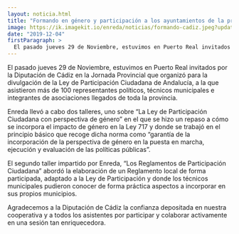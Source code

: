 ```yaml
---
layout: noticia.html
title: "Formando en género y participación a los ayuntamientos de la provincia de Cádiz"
image: https://ik.imagekit.io/enreda/noticias/formando-cadiz.jpeg?updatedAt=1700222410020
date: "2019-12-04"
firstParagraph: >
  El pasado jueves 29 de Noviembre, estuvimos en Puerto Real invitados por la Diputación de Cádiz en la Jornada Provincial que organizó para la divulgación de la Ley de Participación Ciudadana de Andalucía, a la que asistieron más de 100 representantes políticos, técnicos municipales e integrantes de asociaciones llegados de toda la provincia.
---
```


El pasado jueves 29 de Noviembre, estuvimos en Puerto Real invitados por la Diputación de Cádiz en la Jornada Provincial que organizó para la divulgación de la Ley de Participación Ciudadana de Andalucía, a la que asistieron más de 100 representantes políticos, técnicos municipales e integrantes de asociaciones llegados de toda la provincia.

Enreda llevó a cabo dos talleres, uno sobre “La Ley de Participación Ciudadana con perspectiva de género” en el que se hizo un repaso a cómo se incorpora el impacto de género en la Ley 717 y donde se trabajó en el principio básico que recoge dicha norma como “garantía de la incorporación de la perspectiva de género en la puesta en marcha, ejecución y evaluación de las políticas públicas”.

El segundo taller impartido por Enreda,  “Los Reglamentos de Participación Ciudadana” abordó la elaboración de un Reglamento local de forma participada, adaptado a la Ley de Participación y donde los técnicos municipales pudieron conocer de forma práctica aspectos a incorporar en sus propios municipios.

Agradecemos a la Diputación de Cádiz la confianza depositada en nuestra cooperativa y a todos los asistentes por participar y colaborar activamente en una sesión tan enriquecedora.